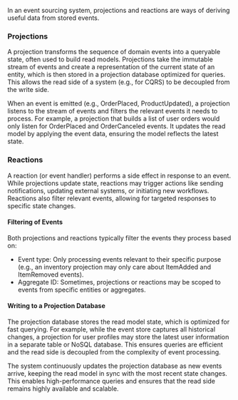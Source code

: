 In an event sourcing system, projections and reactions are ways of deriving useful data from stored events.

### Projections
A projection transforms the sequence of domain events into a queryable state, often used to build read models. Projections 
take the immutable stream of events and create a representation of the current state of an entity, which is then stored 
in a projection database optimized for queries. This allows the read side of a system (e.g., for CQRS) to be decoupled 
from the write side.

When an event is emitted (e.g., OrderPlaced, ProductUpdated), a projection listens to the stream of events and filters 
the relevant events it needs to process. For example, a projection that builds a list of user orders would only listen 
for OrderPlaced and OrderCanceled events. It updates the read model by applying the event data, ensuring the model 
reflects the latest state.

### Reactions
A reaction (or event handler) performs a side effect in response to an event. While projections update state, reactions 
may trigger actions like sending notifications, updating external systems, or initiating new workflows. Reactions also 
filter relevant events, allowing for targeted responses to specific state changes.

#### Filtering of Events
Both projections and reactions typically filter the events they process based on:

* Event type: Only processing events relevant to their specific purpose (e.g., an inventory projection may only care 
about ItemAdded and ItemRemoved events).
* Aggregate ID: Sometimes, projections or reactions may be scoped to events from specific entities or aggregates.

#### Writing to a Projection Database
The projection database stores the read model state, which is optimized for fast querying. For example, while the event 
store captures all historical changes, a projection for user profiles may store the latest user information in a separate 
table or NoSQL database. This ensures queries are efficient and the read side is decoupled from the complexity of event 
processing.

The system continuously updates the projection database as new events arrive, keeping the read model in sync with the 
most recent state changes. This enables high-performance queries and ensures that the read side remains highly available 
and scalable.